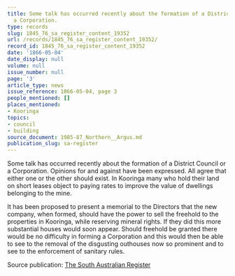 ```yaml
---
title: Some talk has occurred recently about the formation of a District Council or
  a Corporation.
type: records
slug: 1845_76_sa_register_content_19352
url: /records/1845_76_sa_register_content_19352/
record_id: 1845_76_sa_register_content_19352
date: '1866-05-04'
date_display: null
volume: null
issue_number: null
page: '3'
article_type: news
issue_reference: 1866-05-04, page 3
people_mentioned: []
places_mentioned:
- Kooringa
topics:
- council
- building
source_document: 1985-87_Northern__Argus.md
publication_slug: sa-register
---
```


Some talk has occurred recently about the formation of a District Council or a Corporation.  Opinions for and against have been expressed.  All agree that either one or the other should exist.  In Kooringa many who hold their land on short leases object to paying rates to improve the value of dwellings belonging to the mine.

It has been proposed to present a memorial to the Directors that the new company, when formed, should have the power to sell the freehold to the properties in Kooringa, while reserving mineral rights.  If they did this more substantial houses would soon appear.  Should freehold be granted there would be no difficulty in forming a Corporation and this would then be able to see to the removal of the disgusting outhouses now so prominent and to see to the enforcement of sanitary rules.

Source publication: [The South Australian Register](/publications/sa-register/)

